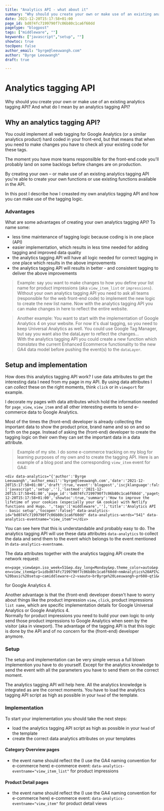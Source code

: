 ```yaml
---
title: "Analytics API - what about it"
summary: "Why should you create your own or make use of an existing analytics tagging API? And what do I mean by an analytics tagging API?"
date: 2021-12-20T15:17:58+01:00
page_id: bd074fc7199790f7c06b80c1ca6f60dd
pagetype: "blogpost"
tags: ["middleware", ""]
keywords: ["javascript","setup", ""]
showtoc: true
tocOpen: false
author_email: "byrge@leeuwangh.com"
author: "Byrge Leeuwangh"
draft: true

---
```


# Analytics tagging API
Why should you create your own or make use of an existing analytics tagging API? And what do I mean by an analytics tagging API?

## Why an analytics tagging API?
You could implement all web tagging for Google Analytics (or a similar analytics product) hard coded in your front-end, but that means that when you need to make changes you have to check all your existing code for these tags. 

The moment you have more teams responsilble for the front-end code you'll probably land on some backlogs before changes are on production. 

By creating your own – or make use of an existing analytics tagging API you're able to create your own functions or use existing functions available in the API.  

In this post I describe how I creasted my own analytics tagging API and how you can make use of the tagging logic.


### Advantages
What are some advantages of creating your own analytics tagging API? To name some:
* less time maintenance of tagging logic because coding is in one place (API)
* easier implementation, which results in less time needed for adding tagging and improved data quality
* the analytics tagging API will have all logic needed for correct tagging in one place which results in the above improvements
* the analytics tagging API will results in better - and consistent tagging to deliver the above improvements


> Example: say you want to make changes to how you define your list name for product impressions (aka `view_item_list` or `impressions`). Without your own analytics tagging API you need to ask all teams (responsible for the web front-end code) to implement the new logic to create the new list name. Now with the analytics tagging API you can make changes in here to reflect the entire website.

> Another example: You want to start with the implementation of Google Analytics 4 on your website. For now it's dual tagging, so you need to keep Universal Analytics as well. You could use Google Tag Manager, but say you want also the dataLayer to reflect the changes…   
With the analytics tagging API you could create a new function which *translates* the current Enhanced Ecommerce functionality to the new GA4 data model before pushing the event(s) to the `dataLayer`. 


## Setup and implementation
How does this analytics tagging API work? I use data attributes to get the interesting data I need from my page in my API. By using data attributes I can *collect* these on the right moments, think `click` or in `viewport` for example.

I decorate my pages with data attributes which hold the information needed for `page_view`, `view_item` and all other interesting events to send e-commerce data to Google Analytics.  

Most of the times the (front-end) developer is already collecting the important data to show the product price, brand name and so on and so forth on the page. Instead of asking the (front-end) developer to create the tagging logic on their own they can set the important data in a data attribute.

> Example of my site. I do some e-commerce tracking on my blog for learning purposes of my own and to create the tagging API. Here is an example of a blog post and the corresponding `view_item` event for GA4:

```
<div data-analytics="{'author':'Byrge Leeuwangh','author_email':'byrge@leeuwangh.com','date':'2021-12-20T15:17:58+01:00','draft':true,'event':'blogpost','iscjklanguage':false,'keywords':['javascript','setup',''],'lastmod':'2021-12-20T15:17:58+01:00','page_id':'bd074fc7199790f7c06b80c1ca6f60dd','pagetype':'blogpost','publishdate':'2021-12-20T15:17:58+01:00','showtoc':true,'summary':'How to improve the lifetime of your cookies (especially your GA cookie) with Netlify functions and Hugo. ','tags':['middleware',''],'title':'Analytics API - basic setup','tocopen':false}" data-analytics-id="bd074fc7199790f7c06b80c1ca6f60dd" data-analytics-words="541" data-analytics-eventname="view_item"></div>
```
You can see here that this is understandable and probably easy to do. The analytics tagging API will use these data attributes `data-analytics` to collect the data and send them to the event which belongs to the event mentioned in `data-analytics-eventname`.

The data attributes together with the analytics tagging API create the network request:  

```
en=page_view&epn.iso_week=51&ep.day_long=Monday&ep.theme_color=auto&ep.hugo_version=0.90.1&ep.page_type=page&ep.month_published=12&ep.year_published=2021&epn.reading_time=3&epn.words=608&ep.environment=dev&up.ga_cookie=GA1.1.415183184.1638542841&up.ga_cookie_original=GS1.1.1640008161.32.1.1640014689.0
en=view_item&pr1=idbd074fc7199790f7c06b80c1ca6f60dd~nmAnalytics%20API%20-%20basic%20setup~camiddleware~c2~vaauto~brByrge%20Leeuwangh~pr608~qt1&ep.content_group=page&epn.value=608&ep.page_type=page
``` 

for Google Analytics 4. 

Another advantage is that the (front-end) developer doesn't have to worry about things like the product impression `view`, `click`, product impressions `list name`, which are specific implementation details for Google Universal Analytics or Google Analytics 4.  
Normally for product impressions you need to build your own logic to only send those product impressions to Google Analytics when seen by the visitor (aka in viewport). The advantage of the tagging API is that this logic is done by the API and of no concern for the (front-end) developer anymore.

### Setup
The setup and implementation can be very simple versus a full blown implemention you have to do yourself. Except for the analytics knowledge to send the event with all the parameters you have to send them on the correct moment.

The analytics tagging API will help here. All the analytics knowledge is integrated as are the correct moments. You have to load the analytics tagging API script as high as possible in your `head` of the template.

### Implementation
To start your implementation you should take the next steps:  
* load the analytics tagging API script as high as possible in your `head` of the template
* create the correct data analytics attributes on your templates

#### Category Overview pages
* the event name should reflect the (I use the GA4 naming convention for e-commerce here) e-commerce event: `data-analytics-eventname="view_item_list"` for product impressions

#### Product Detail pages
* the event name should reflect the (I use the GA4 naming convention for e-commerce here) e-commerce event: `data-analytics-eventname="view_item"` for product detail views